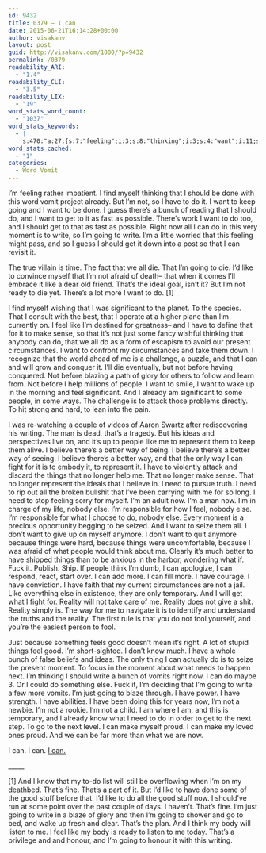 ```yaml
---
id: 9432
title: 0379 – I can
date: 2015-06-21T16:14:28+00:00
author: visakanv
layout: post
guid: http://visakanv.com/1000/?p=9432
permalink: /0379
readability_ARI:
  - "1.4"
readability_CLI:
  - "3.5"
readability_LIX:
  - "19"
word_stats_word_count:
  - "1037"
word_stats_keywords:
  - |
    s:470:"a:27:{s:7:"feeling";i:3;s:8:"thinking";i:3;s:4:"want";i:11;s:5:"going";i:8;s:7:"there's";i:6;s:5:"bunch";i:3;s:5:"right";i:3;s:6:"moment";i:4;s:5:"write";i:5;s:4:"like";i:8;s:11:"significant";i:3;s:4:"feel";i:5;s:4:"make";i:4;s:4:"just";i:4;s:13:"circumstances";i:3;s:6:"people";i:5;s:9:"represent";i:3;s:7:"believe";i:4;s:6:"better";i:4;s:6:"things";i:5;s:6:"longer";i:3;s:4:"need";i:4;s:7:"because";i:4;s:5:"think";i:3;s:7:"reality";i:4;s:4:"good";i:4;s:4:"know";i:3;}";
word_stats_cached:
  - "1"
categories:
  - Word Vomit
---
```

I&#8217;m feeling rather impatient. I find myself thinking that I should be done with this word vomit project already. But I&#8217;m not, so I have to do it. I want to keep going and I want to be done. I guess there&#8217;s a bunch of reading that I should do, and I want to get to it as fast as possible. There&#8217;s work I want to do too, and I should get to that as fast as possible. Right now all I can do in this very moment is to write, so I&#8217;m going to write. I&#8217;m a little worried that this feeling might pass, and so I guess I should get it down into a post so that I can revisit it.

The true villain is time. The fact that we all die. That I&#8217;m going to die. I&#8217;d like to convince myself that I&#8217;m not afraid of death– that when it comes I&#8217;ll embrace it like a dear old friend. That&#8217;s the ideal goal, isn&#8217;t it? But I&#8217;m not ready to die yet. There&#8217;s a lot more I want to do. [1]

I find myself wishing that I was significant to the planet. To the species. That I consult with the best, that I operate at a higher plane than I&#8217;m currently on. I feel like I&#8217;m destined for greatness– and I have to define that for it to make sense, so that it&#8217;s not just some fancy wishful thinking that anybody can do, that we all do as a form of escapism to avoid our present circumstances. I want to confront my circumstances and take them down. I recognize that the world ahead of me is a challenge, a puzzle, and that I can and will grow and conquer it. I&#8217;ll die eventually, but not before having conquered. Not before blazing a path of glory for others to follow and learn from. Not before I help millions of people. I want to smile, I want to wake up in the morning and feel significant. And I already am significant to some people, in some ways. The challenge is to attack those problems directly. To hit strong and hard, to lean into the pain.

I was re-watching a couple of videos of Aaron Swartz after rediscovering his writing. The man is dead, that&#8217;s a tragedy. But his ideas and perspectives live on, and it&#8217;s up to people like me to represent them to keep them alive. I believe there&#8217;s a better way of being. I believe there&#8217;s a better way of seeing. I believe there&#8217;s a better way, and that the only way I can fight for it is to embody it, to represent it. I have to violently attack and discard the things that no longer help me. That no longer make sense. That no longer represent the ideals that I believe in. I need to pursue truth. I need to rip out all the broken bullshit that I&#8217;ve been carrying with me for so long. I need to stop feeling sorry for myself. I&#8217;m an adult now. I&#8217;m a man now. I&#8217;m in charge of my life, nobody else. I&#8217;m responsible for how I feel, nobody else. I&#8217;m responsible for what I choose to do, nobody else. Every moment is a precious opportunity begging to be seized. And I want to seize them all. I don&#8217;t want to give up on myself anymore. I don&#8217;t want to quit anymore because things were hard, because things were uncomfortable, because I was afraid of what people would think about me. Clearly it&#8217;s much better to have shipped things than to be anxious in the harbor, wondering what if. Fuck it. Publish. Ship. If people think I&#8217;m dumb, I can apologize, I can respond, react, start over. I can add more. I can fill more. I have courage. I have conviction. I have faith that my current circumstances are not a jail. Like everything else in existence, they are only temporary. And I will get what I fight for. Reality will not take care of me. Reality does not give a shit. Reality simply is. The way for me to navigate it is to identify and understand the truths and the reality. The first rule is that you do not fool yourself, and you&#8217;re the easiest person to fool.

Just because something feels good doesn&#8217;t mean it&#8217;s right. A lot of stupid things feel good. I&#8217;m short-sighted. I don&#8217;t know much. I have a whole bunch of false beliefs and ideas. The only thing I can actually do is to seize the present moment. To focus in the moment about what needs to happen next. I&#8217;m thinking I should write a bunch of vomits right now. I can do maybe 3. Or I could do something else. Fuck it, I&#8217;m deciding that I&#8217;m going to write a few more vomits. I&#8217;m just going to blaze through. I have power. I have strength. I have abilities. I have been doing this for years now, I&#8217;m not a newbie. I&#8217;m not a rookie. I&#8217;m not a child. I am where I am, and this is temporary, and I already know what I need to do in order to get to the next step. To go to the next level. I can make myself proud. I can make my loved ones proud. And we can be far more than what we are now.

I can. I can. [I can.](https://www.youtube.com/watch?v=26U_seo0a1g)

\_____

[1] And I know that my to-do list will still be overflowing when I&#8217;m on my deathbed. That&#8217;s fine. That&#8217;s a part of it. But I&#8217;d like to have done some of the good stuff before that. I&#8217;d like to do all the good stuff now. I should&#8217;ve run at some point over the past couple of days. I haven&#8217;t. That&#8217;s fine. I&#8217;m just going to write in a blaze of glory and then I&#8217;m going to shower and go to bed, and wake up fresh and clear. That&#8217;s the plan. And I think my body will listen to me. I feel like my body is ready to listen to me today. That&#8217;s a privilege and and honour, and I&#8217;m going to honour it with this writing.